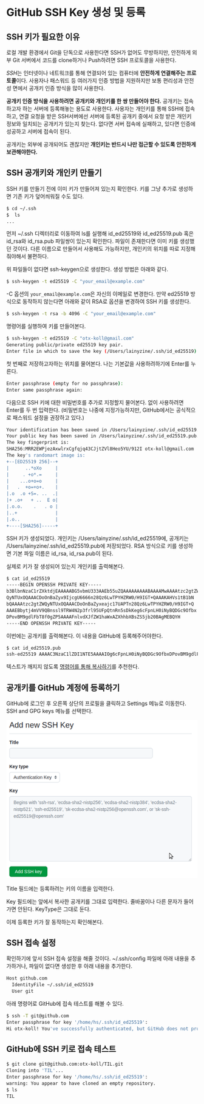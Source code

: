 # GitHub SSH Key 생성 및 등록


## SSH 키가 필요한 이유

로컬 개발 환경에서 Git을 단독으로 사용한다면 SSH가 없어도 무방하지만, 안전하게 외부 Git 서버에서 코드를 clone하거나 Push하려면 SSH 프로토콜을 사용한다. 

*SSH*는 인터넷이나 네트워크를 통해 연결되어 있는 컴퓨터에 **안전하게 연결해주는 프로토콜**이다. 사용자나 패스워드 등 여러가지 인증 방법을 지원하지만 보통 편리성과 안전성 면에서 공개키 인증 방식을 많이 사용한다.

**공개키 인증 방식을 사용하려면 공개키와 개인키를 한 쌍 만들어야 한다.** 공개키는 접속하고자 하는 서버에 등록해놓는 용도로 사용한다. 사용자는 개인키를 통해 SSH에 접속하고, 연결 요청을 받은 SSH서버에선 서버에 등록된 공개키 중에서 요청 받은 개인키 정보와 일치되는 공개키가 있는지 찾는다. 없다면 서버 접속에 실패하고, 있다면 인증에 성공하고 서버에 접속이 된다.

공개키는 외부에 공개되어도 괜찮지만 **개인키는 반드시 나만 접근할 수 있도록 안전하게 보관해야한다.** 

## SSH 공개키와 개인키 만들기

SSH 키를 만들기 전에 이미 키가 만들어져 있는지 확인한다. 키를 그냥 추가로 생성하면 기존 키가 덮어씌워질 수도 있다.

```bash
$ cd ~/.ssh
$  ls
...
```
먼저 ~/.ssh 디렉터리로 이동하여 ls를 실행해 id_ed25519와 id_ed25519.pub 혹은 id_rsa와 id_rsa.pub 파일쌍이 있는지 확인한다. 파일이 존재한다면 이미 키를 생성했던 것이다. 다른 이름으로 만들어서 사용해도 가능하지만, 개인키의 위치를 따로 지정해줘야해서 불편하다.

위 파일들이 없다면 ssh-keygen으로 생성한다. 생성 방법은 아래와 같다.

```bash
$ ssh-keygen -t ed25519 -C "your_email@example.com"
```
-C 옵션의 `your_email@example.com`은 자신의 이메일로 변경한다. 만약 ed25519 방식으로 동작하지 않는다면 아래와 같이 RSA로 옵션을 변경하여 SSH 키를 생성한다.

```bash
$ ssh-keygen -t rsa -b 4096 -C "your_email@example.com"
```

명령어를 실행하여 키를 만들어본다.

```bash
$ ssh-keygen -t ed25519 -C "otx-koll@gmail.com"
Generating public/private ed25519 key pair.
Enter file in which to save the key (/Users/lainyzine/.ssh/id_ed25519):
```
첫 번째로 저장하고자하는 위치를 물어본다. 나는 기본값을 사용하려하기에 Enter를 누른다.

```bash
Enter passphrase (empty for no passphrase):
Enter same passphrase again:
```
다음으로 SSH 키에 대한 비밀번호를 추가로 지정할지 물어본다. 없이 사용하려면 Enter를 두 번 입력한다. (비밀번호는 나중에 지정가능하지만, GitHub에서는 공식적으로 패스워드 설정을 권장하고 있다.)

```bash
Your identification has been saved in /Users/lainyzine/.ssh/id_ed25519.
Your public key has been saved in /Users/lainyzine/.ssh/id_ed25519.pub.
The key fingerprint is:
SHA256:MRR2EWPjezAxwlrxCgfqjq43CJjtZVl8Heo5YU/912I otx-koll@gmail.com
The key's randomart image is:
+--[ED25519 256]--+
|      ..*oXo     |
|     . +o*.=     |
|    ...o+o=o     |
|   .  +o=+o+.    |
|.o  .o +S=. ..  .|
|+ .o+   + ..  E o|
|.o.o.    .   . o |
|..+              |
|.o..             |
+----[SHA256]-----+
```
SSH 키가 생성되었다. 개인키는 /Users/lainyzine/.ssh/id_ed25519에, 공개키는 /Users/lainyzine/.ssh/id_ed25519.pub에 저장되었다. RSA 방식으로 키를 생성하면 기본 파일 이름은 id_rsa, id_rsa.pub이 된다.

실제로 키가 잘 생성되어 있는지 개인키를 출력해본다.

```bash
$ cat id_ed25519
-----BEGIN OPENSSH PRIVATE KEY-----
b3BlbnNzaC1rZXktdjEAAAAABG5vbmU333AAEb55uZQAAAAAAAAABAAAAMwAAAAtzc2gtZW
QyNTUxOQAAACDoOnBaZyx9IjcgU6666n28Qz6LwTPYHZRW0/H9IGT+QAAAKAHVs1tB1bN
bQAAAAtzc2gtZWQyNTUxOQAAACDoOnBaZyxeajc17UAPTn28Qz6LwTPYHZRW0/H9IGT+Q
AAAEBbytj4mVV9QBnssl9TRW4N2p3frl95UFpQtnRn5sDkKeg6cFpnLH0iNyBQDGc9Ofbx
DPovBM9gdlFbT8f0gZP5AAAAFnlvdXJfZW1haWxAZXhhbXBsZS5jb20BAgMEBQYH
-----END OPENSSH PRIVATE KEY-----
```

이번에는 공개키를 출력해본다. 이 내용을 GitHub에 등록해주어야한다.

```bash
$ cat id_ed25519.pub
ssh-ed25519 AAAAC3NzaC1lZDI1NTE5AAAAIOg6cFpnLH0iNyBQDGc9OfbxDPovBM9gdlFbT8f0gZP5 your_email@example.com
```

텍스트가 깨지지 않도록 [명령어를 통해 복사하기](../Terminal/clipboard%20copy&paste.md)를 추천한다.

## 공개키를 GitHub 계정에 등록하기

GitHub에 로그인 후 오른쪽 상단의 프로필을 클릭하고 Settings 메뉴로 이동한다. SSH and GPG keys 메뉴를 선택한다. 

![SSH 키 등록 폼](./img/add%20new%20ssh%20key.png)

Title 필드에는 등록하려는 키의 이름을 입력한다.

Key 필드에는 앞에서 복사한 공개키를 그대로 입력한다. 줄바꿈이나 다른 문자가 들어가면 안된다. KeyType은 그대로 둔다.

이제 등록한 키가 잘 동작하는지 확인해본다.

## SSH 접속 설정

확인하기에 앞서 SSH 접속 설정을 해줄 것이다. ~/.ssh/config 파일에 아래 내용을 추가하거나, 파일이 없다면 생성한 후 아래 내용을 추가한다.

```bash
Host github.com
  IdentityFile ~/.ssh/id_ed25519
  User git
```

아래 명령어로 GitHub에 접속 테스트를 해볼 수 있다.

```bash
$ ssh -T git@github.com
Enter passphrase for key '/home/hs/.ssh/id_ed25519':
Hi otx-koll! You've successfully authenticated, but GitHub does not provide shell access.
```

## GitHub에 SSH 키로 접속 테스트

```bash
$ git clone git@github.com:otx-koll/TIL.git
Cloning into 'TIL'...
Enter passphrase for key '/home/hs/.ssh/id_ed25519':
warning: You appear to have cloned an empty repository.
$ ls
TIL
```


 